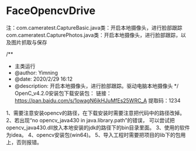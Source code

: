 # FaceOpencvDrive

 注：com.cameratest.CaptureBasic.java类：开启本地摄像头，进行脸部跟踪
     com.cameratest.CapturePhotos.java类：开启本地摄像头，进行脸部跟踪，以及图片抓取与保存
 
 /**
 * 主类运行
 * @author: Yimning
 * @date: 2020/2/29  16:12
 * @description: 开启本地摄像头，进行脸部跟踪。驱动电脑本地摄像头
 */
OpenC_v4.2.0安装包下载安装包： 链接：https://pan.baidu.com/s/1owagN6ikHJuMfEs25WRC_A    提取码：1234



1、需要注意安装opencv的路径，在下载安装时需要注意把代码中的路径改掉。
2、若出现“no opencv_java430 in java.library.path”的错误，
   可以尝试把opencv_java430.dll放入本地安装的jdk的路径下的bin目录里面。
3、使用的软件为idea。
4、opencv安装包(win64)。
5、导入工程时需要把项目的lib下的包用上，否则报错。
